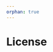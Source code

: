 ```yaml
---
orphan: true
---
```


# License

```{include} ../LICENSE

```
                                                                                                                                                                                                                                                                                                                                                          